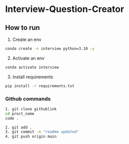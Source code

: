 # Interview-Question-Creator


## How to run

1. Create an env

```bash
conda create -n interview python=3.10 -y
```

2. Activate an env

```bash
conda activate interview
```

3. Install requirements

```bash
pip install -r requirements.txt
```

### Github commands

```bash
1. git clone githublink
cd proct_name
code .

2. git add .
3. git commit -m "readme updated"
4. git push origin main
```
